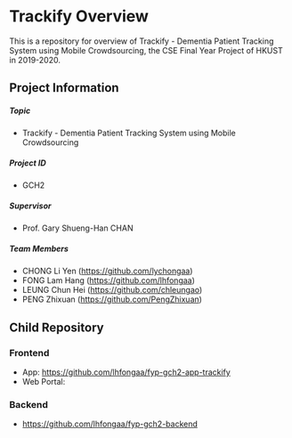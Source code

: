 # Trackify Overview
This is a repository for overview of Trackify - Dementia Patient Tracking System using Mobile Crowdsourcing, the CSE Final Year Project of HKUST in 2019-2020. 
## Project Information
#####  Topic
- Trackify - Dementia Patient Tracking System using Mobile Crowdsourcing
##### Project ID
- GCH2
#####  Supervisor
- Prof. Gary Shueng-Han CHAN
#####  Team Members
- CHONG Li Yen (https://github.com/lychongaa)
- FONG Lam Hang (https://github.com/lhfongaa)
- LEUNG Chun Hei (https://github.com/chleungao)
- PENG Zhixuan (https://github.com/PengZhixuan)

## Child Repository
### Frontend
- App: https://github.com/lhfongaa/fyp-gch2-app-trackify
- Web Portal: <TBA>
  
### Backend
- https://github.com/lhfongaa/fyp-gch2-backend
